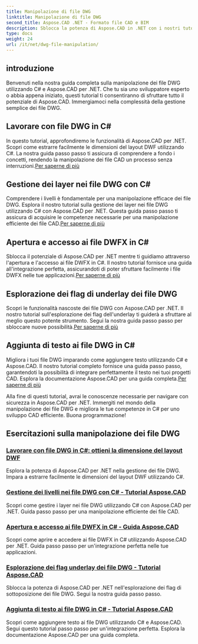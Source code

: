 ```yaml
---
title: Manipolazione di file DWG
linktitle: Manipolazione di file DWG
second_title: Aspose.CAD .NET - Formato file CAD e BIM
description: Sblocca la potenza di Aspose.CAD in .NET con i nostri tutorial DWG. Master C# per una gestione CAD efficiente, estraendo facilmente le dimensioni del layout DWF.
type: docs
weight: 24
url: /it/net/dwg-file-manipulation/
---
```


## introduzione

Benvenuti nella nostra guida completa sulla manipolazione dei file DWG utilizzando C# e Aspose.CAD per .NET. Che tu sia uno sviluppatore esperto o abbia appena iniziato, questi tutorial ti consentiranno di sfruttare tutto il potenziale di Aspose.CAD. Immergiamoci nella complessità della gestione semplice dei file DWG.

## Lavorare con file DWG in C#
 In questo tutorial, approfondiremo le funzionalità di Aspose.CAD per .NET. Scopri come estrarre facilmente le dimensioni del layout DWF utilizzando C#. La nostra guida passo passo ti assicura di comprendere a fondo i concetti, rendendo la manipolazione dei file CAD un processo senza interruzioni.[Per saperne di più](./get-size-of-dwf-layout/)

## Gestione dei layer nei file DWG con C#
Comprendere i livelli è fondamentale per una manipolazione efficace dei file DWG. Esplora il nostro tutorial sulla gestione dei layer nei file DWG utilizzando C# con Aspose.CAD per .NET. Questa guida passo passo ti assicura di acquisire le competenze necessarie per una manipolazione efficiente dei file CAD.[Per saperne di più](./support-of-layers/)

## Apertura e accesso ai file DWFX in C#
 Sblocca il potenziale di Aspose.CAD per .NET mentre ti guidiamo attraverso l'apertura e l'accesso ai file DWFX in C#. Il nostro tutorial fornisce una guida all'integrazione perfetta, assicurandoti di poter sfruttare facilmente i file DWFX nelle tue applicazioni.[Per saperne di più](./opening-and-accessing-dwfx-files/)

## Esplorazione dei flag di underlay dei file DWG
 Scopri le funzionalità nascoste dei file DWG con Aspose.CAD per .NET. Il nostro tutorial sull'esplorazione dei flag dell'underlay ti guiderà a sfruttare al meglio questo potente strumento. Segui la nostra guida passo passo per sbloccare nuove possibilità.[Per saperne di più](./exploring-underlay-flags-of-dwg/)

## Aggiunta di testo ai file DWG in C# 
Migliora i tuoi file DWG imparando come aggiungere testo utilizzando C# e Aspose.CAD. Il nostro tutorial completo fornisce una guida passo passo, garantendoti la possibilità di integrare perfettamente il testo nei tuoi progetti CAD. Esplora la documentazione Aspose.CAD per una guida completa.[Per saperne di più](./adding-text-to-dwg/)

Alla fine di questi tutorial, avrai le conoscenze necessarie per navigare con sicurezza in Aspose.CAD per .NET. Immergiti nel mondo della manipolazione dei file DWG e migliora le tue competenze in C# per uno sviluppo CAD efficiente. Buona programmazione!
## Esercitazioni sulla manipolazione dei file DWG
### [Lavorare con file DWG in C#: ottieni la dimensione del layout DWF](./get-size-of-dwf-layout/)
Esplora la potenza di Aspose.CAD per .NET nella gestione dei file DWG. Impara a estrarre facilmente le dimensioni del layout DWF utilizzando C#.
### [Gestione dei livelli nei file DWG con C# - Tutorial Aspose.CAD](./support-of-layers/)
Scopri come gestire i layer nei file DWG utilizzando C# con Aspose.CAD per .NET. Guida passo passo per una manipolazione efficiente dei file CAD.
### [Apertura e accesso ai file DWFX in C# - Guida Aspose.CAD](./opening-and-accessing-dwfx-files/)
Scopri come aprire e accedere ai file DWFX in C# utilizzando Aspose.CAD per .NET. Guida passo passo per un'integrazione perfetta nelle tue applicazioni.
### [Esplorazione dei flag underlay dei file DWG - Tutorial Aspose.CAD](./exploring-underlay-flags-of-dwg/)
Sblocca la potenza di Aspose.CAD per .NET nell'esplorazione dei flag di sottoposizione dei file DWG. Segui la nostra guida passo passo.
### [Aggiunta di testo ai file DWG in C# - Tutorial Aspose.CAD](./adding-text-to-dwg/)
Scopri come aggiungere testo ai file DWG utilizzando C# e Aspose.CAD. Segui questo tutorial passo passo per un'integrazione perfetta. Esplora la documentazione Aspose.CAD per una guida completa.